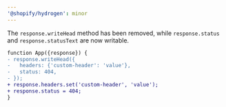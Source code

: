 ```yaml
---
'@shopify/hydrogen': minor
---
```


The `response.writeHead` method has been removed, while `response.status` and `response.statusText` are now writable.

```diff
function App({response}) {
- response.writeHead({
-   headers: {'custom-header': 'value'},
-   status: 404,
- });
+ response.headers.set('custom-header', 'value');
+ response.status = 404;
}
```
